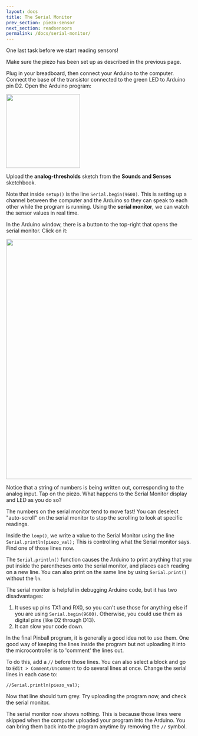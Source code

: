 ```yaml
---
layout: docs
title: The Serial Monitor
prev_section: piezo-sensor
next_section: readsensors
permalink: /docs/serial-monitor/
---
```


One last task before we start reading sensors! 

Make sure the piezo has been set up as described in the previous page. 

Plug in your breadboard, then connect your Arduino to the computer. Connect the base of the transistor connected to the green LED to Arduino pin D2. Open the Arduino program:

<img src="{{ site.baseurl }}/img/arduino-icon.png" style="width: 200px"/>

Upload the **analog-thresholds** sketch from the **Sounds and Senses** sketchbook. 

Note that inside ```setup()``` is the line ```Serial.begin(9600)```. This is setting up a channel between the computer and the Arduino so they can speak to each other while the program is running. Using the **serial monitor**, we can watch the sensor values in real time. 

In the Arduino window, there is a button to the top-right that opens the serial monitor. Click on it:

<img src="{{ site.baseurl }}/img/serial-monitor.png" style="width: 650px"/>

Notice that a string of numbers is being written out, corresponding to the analog input. Tap on the piezo. What happens to the Serial Monitor display and LED as you do so?

The numbers on the serial monitor tend to move fast! You can deselect "auto-scroll" on the serial monitor to stop the scrolling to look at specific readings.

Inside the ```loop()```, we write a value to the Serial Monitor using the line ```Serial.println(piezo_val);``` This is controlling what the Serial monitor says. Find one of those lines now. 

The ```Serial.println()``` function causes the Arduino to print anything that you put inside the parentheses onto the serial monitor, and places each reading on a new line. You can also print on the same line by using ```Serial.print()``` without the ```ln```.  

The serial monitor is helpful in debugging Arduino code, but it has
two disadvantages:

1. It uses up pins TX1 and RX0, so you can't use those for anything else
if you are using ```Serial.begin(9600)```. Otherwise, you could use them as digital pins (like D2 through D13). 
2. It can slow your code down.

In the final Pinball program, it is generally a good idea not to use
them. One good way of keeping the lines inside the program but not
uploading it into the microcontroller is to 'comment' the lines out.

To do this, add a ```//``` before those lines. You can also select a block and go to ```Edit > Comment/Uncomment``` to do several lines at once. Change the serial lines in each case to:

```
//Serial.println(piezo_val);
```

Now that line should turn grey. Try uploading the program now, and
check the serial monitor.

The serial monitor now shows nothing. This is because those lines were skipped when the computer uploaded your program into the Arduino. You can bring them back into the program anytime by removing the ```//``` symbol. 

